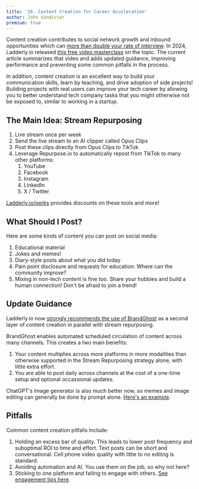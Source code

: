 ```yaml
---
title: '28. Content Creation for Career Acceleration'
author: John Vandivier
premium: true
---
```


Content creation contributes to social network growth and inbound opportunities which can [more than double your rate of interview](/blog/2024-08-04-no-cover-letters#an-original-contribution-of-data). In 2024, Ladderly.io released [this free video masterclass](https://www.youtube.com/watch?v=RWTaRvF7sSU) on the topic. The current article summarizes that video and adds updated guidance, improving performance and preventing some common pitfalls in the process.

In addition, content creation is an excellent way to build your communication skills, learn by teaching, and drive adoption of side projects! Building projects with real users can improve your tech career by allowing you to better understand tech company tasks that you might otherwise not be exposed to, similar to working in a startup.

## The Main Idea: Stream Repurposing

1. Live stream once per week
2. Send the live stream to an AI clipper called Opus Clips
3. Post these clips directly from Opus Clips to TikTok
4. Leverage Repurpose.io to automatically repost from TikTok to many other platforms:
   1. YouTube
   2. Facebook
   3. Instagram
   4. LinkedIn
   5. X / Twitter

[Ladderly.io/perks](https://www.ladderly.io/perks) provides discounts on these tools and more!

## What Should I Post?

Here are some kinds of content you can post on social media:

1. Educational material
2. Jokes and memes!
3. Diary-style posts about what you did today
4. Pain point disclosure and requests for education: Where can the community improve?
5. Mixing in non-tech content is fine too. Share your hobbies and build a human connection! Don't be afraid to join a trend!

## Update Guidance

Ladderly.io now [strongly recommends the use of BrandGhost](https://www.youtube.com/watch?v=nS1i1Q4SLkw) as a second layer of content creation in parallel with stream repurposing.

BrandGhost enables automated scheduled circulation of content across many channels. This creates a two main benefits:

1. Your content multiplies across more platforms in more modalities than otherwise supported in the Stream Repurposing strategy alone, with little extra effort.
2. You are able to post daily across channels at the cost of a one-time setup and optional occassional updates.

ChatGPT's image generator is also much better now, so memes and image editing can generally be done by prompt alone. [Here's an example](https://chatgpt.com/share/67ff37c4-e48c-800d-b6fb-9e39b2a48b51).

## Pitfalls

Common content creation pitfalls include:

1. Holding an excess bar of quality. This leads to lower post frequency and suboptimal ROI to time and effort. Text posts can be short and conversational. Cell phone video quality with little to no editing is standard.
2. Avoiding automation and AI. You use them on the job, so why not here?
3. Sticking to one platform and failing to engage with others. [See engagement tips here](https://www.ladderly.io/blog/2024-05-31-networking-tips#long-term-networking).
